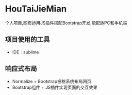 # HouTaiJieMian
个人项目,网页运用JS插件搭配Bootstrap开发,能配适PC和手机端

## 项目使用的工具
+ IDE：sublime

## 响应式布局
+ Normalize + Bootstrap栅格系统布局网页
+ Bootstrap组件 + JS插件实现页面的交互效果
